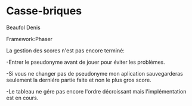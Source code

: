 # Casse-briques
Beaufol Denis

Framework:Phaser

La gestion des scores n'est pas encore terminé:

  -Entrer le pseudonyme avant de jouer pour éviter les problèmes.

  -Si vous ne changer pas de pseudonyme mon aplication sauvegarderas seulement la derniére partie faite et non le plus gros score.

  -Le tableau ne gére pas encore l'ordre décroissant mais l'implémentation est en cours.
